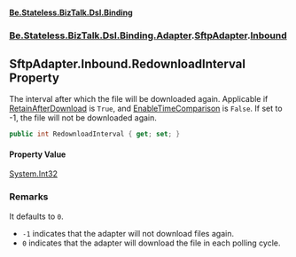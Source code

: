 #### [Be.Stateless.BizTalk.Dsl.Binding](README.md 'README')
### [Be.Stateless.BizTalk.Dsl.Binding.Adapter](Be.Stateless.BizTalk.Dsl.Binding.Adapter.md 'Be.Stateless.BizTalk.Dsl.Binding.Adapter').[SftpAdapter](SftpAdapter.md 'Be.Stateless.BizTalk.Dsl.Binding.Adapter.SftpAdapter').[Inbound](SftpAdapter.Inbound.md 'Be.Stateless.BizTalk.Dsl.Binding.Adapter.SftpAdapter.Inbound')

## SftpAdapter.Inbound.RedownloadInterval Property

The interval after which the file will be downloaded again. Applicable if [RetainAfterDownload](SftpAdapter.Inbound.RetainAfterDownload.md 'Be.Stateless.BizTalk.Dsl.Binding.Adapter.SftpAdapter.Inbound.RetainAfterDownload') is
`True`, and [EnableTimeComparison](SftpAdapter.Inbound.EnableTimeComparison.md 'Be.Stateless.BizTalk.Dsl.Binding.Adapter.SftpAdapter.Inbound.EnableTimeComparison') is `False`. If set to -1, the file will not be downloaded
again.

```csharp
public int RedownloadInterval { get; set; }
```

#### Property Value
[System.Int32](https://docs.microsoft.com/en-us/dotnet/api/System.Int32 'System.Int32')

### Remarks

It defaults to `0`.

- `-1` indicates that the adapter will not download files again.
- `0` indicates that the adapter will download the file in each polling cycle.